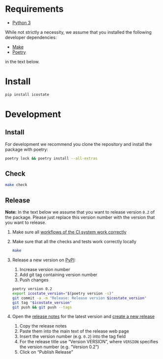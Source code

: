 # Requirements

- [Python 3](https://www.python.org)

While not strictly a necessity, we assume that you installed the following developer dependencies:

- [Make](<https://en.wikipedia.org/wiki/Make_(software)>)
- [Poetry](https://python-poetry.org)

in the text below.

# Install

```sh
pip install icostate
```

# Development

## Install

For development we recommend you clone the repository and install the package with poetry:

```sh
poetry lock && poetry install --all-extras
```

## Check

```sh
make check
```

## Release

**Note:** In the text below we assume that you want to release version `0.2` of the package. Please just replace this version number with the version that you want to release.

1. Make sure all [workflows of the CI system work correctly](https://github.com/MyTooliT/ICOstate/actions)

2. Make sure that all the checks and tests work correctly locally

   ```sh
   make
   ```

3. Release a new version on [PyPI](https://pypi.org/project/icostate/):
   1. Increase version number
   2. Add git tag containing version number
   3. Push changes

   ```sh
   poetry version 0.2
   export icostate_version="$(poetry version -s)"
   git commit -a -m "Release: Release version $icostate_version"
   git tag "$icostate_version"
   git push && git push --tags
   ```

4. Open the [release notes](doc/release) for the latest version and [create a new release](https://github.com/MyTooliT/ICOstate/releases/new)
   1. Copy the release notes
   2. Paste them into the main text of the release web page
   3. Insert the version number (e.g. `0.2`) into the tag field
   4. For the release title use “Version VERSION”, where `VERSION` specifies the version number (e.g. “Version 0.2”)
   5. Click on “Publish Release”
